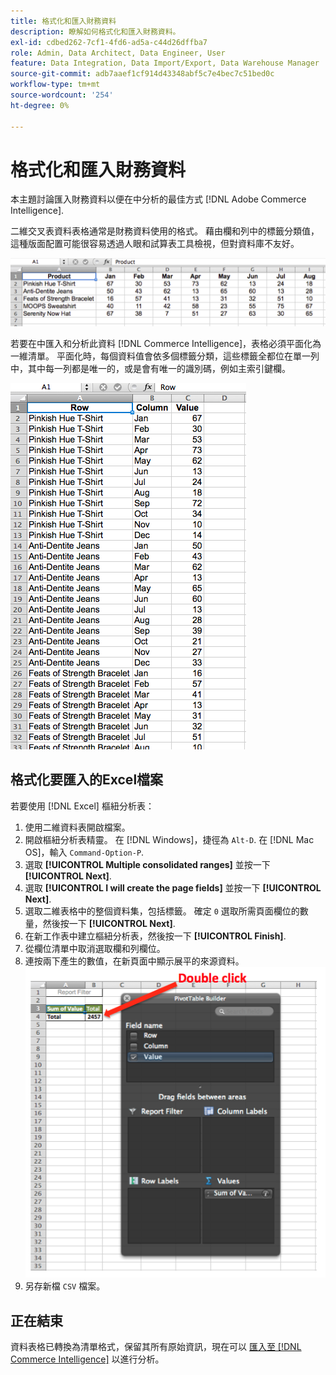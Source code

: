```yaml
---
title: 格式化和匯入財務資料
description: 瞭解如何格式化和匯入財務資料。
exl-id: cdbed262-7cf1-4fd6-ad5a-c44d26dffba7
role: Admin, Data Architect, Data Engineer, User
feature: Data Integration, Data Import/Export, Data Warehouse Manager
source-git-commit: adb7aaef1cf914d43348abf5c7e4bec7c51bed0c
workflow-type: tm+mt
source-wordcount: '254'
ht-degree: 0%

---
```


# 格式化和匯入財務資料

本主題討論匯入財務資料以便在中分析的最佳方式 [!DNL Adobe Commerce Intelligence].

二維交叉表資料表格通常是財務資料使用的格式。 藉由欄和列中的標籤分類值，這種版面配置可能很容易透過人眼和試算表工具檢視，但對資料庫不友好。

![](../../mbi/assets/crosstab.png)

若要在中匯入和分析此資料 [!DNL Commerce Intelligence]，表格必須平面化為一維清單。 平面化時，每個資料值會依多個標籤分類，這些標籤全都位在單一列中，其中每一列都是唯一的，或是會有唯一的識別碼，例如主索引鍵欄。

![](../../mbi/assets/flattened.png)

## 格式化要匯入的Excel檔案

若要使用 [!DNL Excel] 樞紐分析表：

1. 使用二維資料表開啟檔案。
1. 開啟樞紐分析表精靈。 在 [!DNL Windows]，捷徑為 `Alt-D`. 在 [!DNL Mac OS]，輸入 `Command-Option-P`.
1. 選取 **[!UICONTROL Multiple consolidated ranges]** 並按一下 **[!UICONTROL Next]**.
1. 選取 **[!UICONTROL I will create the page fields]** 並按一下 **[!UICONTROL Next]**.
1. 選取二維表格中的整個資料集，包括標籤。 確定 `0` 選取所需頁面欄位的數量，然後按一下 **[!UICONTROL Next]**.
1. 在新工作表中建立樞紐分析表，然後按一下 **[!UICONTROL Finish]**.
1. 從欄位清單中取消選取欄和列欄位。
1. 連按兩下產生的數值，在新頁面中顯示展平的來源資料。
   ![](../../mbi/assets/pivot-table-double-click.png)
1. 另存新檔 `CSV` 檔案。

## 正在結束

資料表格已轉換為清單格式，保留其所有原始資訊，現在可以 [匯入至 [!DNL Commerce Intelligence]](../data-analyst/importing-data/connecting-data/using-file-uploader.md) 以進行分析。
